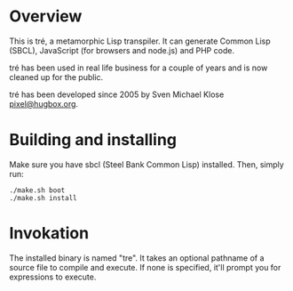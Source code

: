 # Overview

This is tré, a metamorphic Lisp transpiler.  It can generate
Common Lisp (SBCL), JavaScript (for browsers and node.js) and
PHP code.

tré has been used in real life business for a couple of years and is
now cleaned up for the public.

tré has been developed since 2005 by Sven Michael Klose <pixel@hugbox.org>.

# Building and installing

Make sure you have sbcl (Steel Bank Common Lisp) installed.
Then, simply run:

```
./make.sh boot
./make.sh install
```

# Invokation

The installed binary is named "tre".  It takes an optional pathname
of a source file to compile and execute.  If none is specified, it'll
prompt you for expressions to execute.
